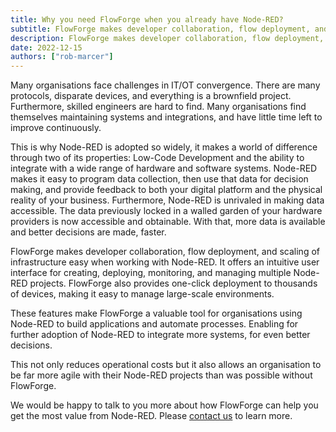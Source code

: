 ```yaml
---
title: Why you need FlowForge when you already have Node-RED?
subtitle: FlowForge makes developer collaboration, flow deployment, and scaling of infrastructure easy when working with Node-RED
description: FlowForge makes developer collaboration, flow deployment, and scaling of infrastructure easy when working with Node-RED
date: 2022-12-15
authors: ["rob-marcer"]
---
```


Many organisations face challenges in IT/OT convergence. There are many protocols, disparate devices, and everything is a brownfield project. Furthermore, skilled engineers are hard to find. Many organisations find themselves maintaining systems and integrations, and have little time left to improve continuously.

<!--more-->

This is why Node-RED is adopted so widely, it makes a world of difference through two of its properties: Low-Code Development and the ability to integrate with a wide range of hardware and software systems. Node-RED makes it easy to program data collection, then use that data for decision making, and provide feedback to both your digital platform and the physical reality of your business. Furthermore, Node-RED is unrivaled in making data accessible. The data previously locked in a walled garden of your hardware providers is now accessible and obtainable. With that, more data is available and better decisions are made, faster.

FlowForge makes developer collaboration, flow deployment, and scaling of infrastructure easy when working with Node-RED. It offers an intuitive user interface for creating, deploying, monitoring, and managing multiple Node-RED projects. FlowForge also provides one-click deployment to thousands of devices, making it easy to manage large-scale environments. 

These features make FlowForge a valuable tool for organisations using Node-RED to build applications and automate processes. Enabling for further adoption of Node-RED to integrate more systems, for even better decisions.

This not only reduces operational costs but it also allows an organisation to be far more agile with their Node-RED projects than was possible without FlowForge.

We would be happy to talk to you more about how FlowForge can help you get the most value from Node-RED. Please [contact us](https://flowforge.com/contact-us/) to learn more.
